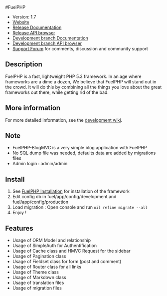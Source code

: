 #FuelPHP

* Version: 1.7
* [Website](http://fuelphp.com/)
* [Release Documentation](http://docs.fuelphp.com)
* [Release API browser](http://api.fuelphp.com)
* [Development branch Documentation](http://dev-docs.fuelphp.com)
* [Development branch API browser](http://dev-api.fuelphp.com)
* [Support Forum](http://fuelphp.com/forums) for comments, discussion and community support

## Description

FuelPHP is a fast, lightweight PHP 5.3 framework. In an age where frameworks are a dime a dozen, We believe that FuelPHP will stand out in the crowd.  It will do this by combining all the things you love about the great frameworks out there, while getting rid of the bad.

## More information

For more detailed information, see the [development wiki](https://github.com/fuelphp/fuelphp/wiki).

## Note

* FuelPHP-BlogMVC is a very simple blog application with FuelPHP
* No SQL dump file was needed, defaults data are added by migrations files
* Admin login : admin/admin

## Install

1. See [FuelPHP Installation](http://fuelphp.com/docs/installation/instructions.html) for installation of the framework
2. Edit config db in fuel/app/config/development and fuel/app/config/production
3. Load migration : Open console and run `oil refine migrate --all`
4. Enjoy !

## Features

* Usage of ORM Model and relationship
* Usage of SimpleAuth for Authentification
* Usage of Cache class and HMVC Request for the sidebar
* Usage of Pagination class
* Usage of Fieldset class for form (post and comment)
* Usage of Router class for all links
* Usage of Theme class
* Usage of Markdown class
* Usage of translation files
* Usage of migration files